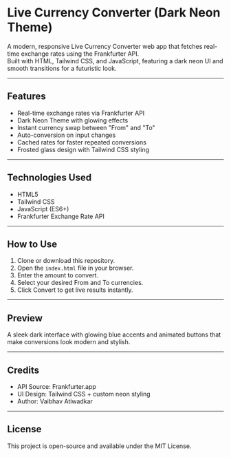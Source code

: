 # Live Currency Converter (Dark Neon Theme)

A modern, responsive Live Currency Converter web app that fetches real-time exchange rates using the Frankfurter API.  
Built with HTML, Tailwind CSS, and JavaScript, featuring a dark neon UI and smooth transitions for a futuristic look.

---

## Features

- Real-time exchange rates via Frankfurter API  
- Dark Neon Theme with glowing effects  
- Instant currency swap between "From" and "To"  
- Auto-conversion on input changes  
- Cached rates for faster repeated conversions  
- Frosted glass design with Tailwind CSS styling  

---

## Technologies Used

- HTML5  
- Tailwind CSS  
- JavaScript (ES6+)  
- Frankfurter Exchange Rate API  

---

## How to Use

1. Clone or download this repository.  
2. Open the `index.html` file in your browser.  
3. Enter the amount to convert.  
4. Select your desired From and To currencies.  
5. Click Convert to get live results instantly.  

---

## Preview

A sleek dark interface with glowing blue accents and animated buttons that make conversions look modern and stylish.

---

## Credits

- API Source: Frankfurter.app  
- UI Design: Tailwind CSS + custom neon styling  
- Author: Vaibhav Atiwadkar  

---

## License

This project is open-source and available under the MIT License.
